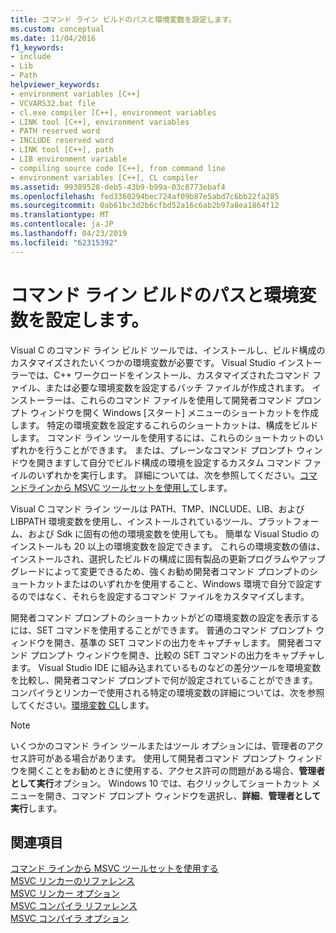 ```yaml
---
title: コマンド ライン ビルドのパスと環境変数を設定します。
ms.custom: conceptual
ms.date: 11/04/2016
f1_keywords:
- include
- Lib
- Path
helpviewer_keywords:
- environment variables [C++]
- VCVARS32.bat file
- cl.exe compiler [C++], environment variables
- LINK tool [C++], environment variables
- PATH reserved word
- INCLUDE reserved word
- LINK tool [C++], path
- LIB environment variable
- compiling source code [C++], from command line
- environment variables [C++], CL compiler
ms.assetid: 99389528-deb5-43b9-b99a-03c8773ebaf4
ms.openlocfilehash: fed3360294bec724af09b87e5abd7c6bb22fa285
ms.sourcegitcommit: 0ab61bc3d2b6cfbd52a16c6ab2b97a8ea1864f12
ms.translationtype: MT
ms.contentlocale: ja-JP
ms.lasthandoff: 04/23/2019
ms.locfileid: "62315392"
---
```

# <a name="set-the-path-and-environment-variables-for-command-line-builds"></a>コマンド ライン ビルドのパスと環境変数を設定します。

Visual C のコマンド ライン ビルド ツールでは、インストールし、ビルド構成のカスタマイズされたいくつかの環境変数が必要です。 Visual Studio インストーラーでは、C++ ワークロードをインストール、カスタマイズされたコマンド ファイル、または必要な環境変数を設定するバッチ ファイルが作成されます。 インストーラーは、これらのコマンド ファイルを使用して開発者コマンド プロンプト ウィンドウを開く Windows [スタート] メニューのショートカットを作成します。 特定の環境変数を設定するこれらのショートカットは、構成をビルドします。 コマンド ライン ツールを使用するには、これらのショートカットのいずれかを行うことができます。 または、プレーンなコマンド プロンプト ウィンドウを開きますして自分でビルド構成の環境を設定するカスタム コマンド ファイルのいずれかを実行します。 詳細については、次を参照してください。[コマンドラインから MSVC ツールセットを使用して](building-on-the-command-line.md)します。

Visual C コマンド ライン ツールは PATH、TMP、INCLUDE、LIB、および LIBPATH 環境変数を使用し、インストールされているツール、プラットフォーム、および Sdk に固有の他の環境変数を使用しても。 簡単な Visual Studio のインストールも 20 以上の環境変数を設定できます。 これらの環境変数の値は、インストールされ、選択したビルドの構成に固有製品の更新プログラムやアップグレードによって変更できるため、強くお勧め開発者コマンド プロンプトのショートカットまたはのいずれかを使用すること、Windows 環境で自分で設定するのではなく、それらを設定するコマンド ファイルをカスタマイズします。

開発者コマンド プロンプトのショートカットがどの環境変数の設定を表示するには、SET コマンドを使用することができます。 普通のコマンド プロンプト ウィンドウを開き、基準の SET コマンドの出力をキャプチャします。 開発者コマンド プロンプト ウィンドウを開き、比較の SET コマンドの出力をキャプチャします。 Visual Studio IDE に組み込まれているものなどの差分ツールを環境変数を比較し、開発者コマンド プロンプトで何が設定されていることができます。 コンパイラとリンカーで使用される特定の環境変数の詳細については、次を参照してください。[環境変数 CL](reference/cl-environment-variables.md)します。

> [!NOTE]
>  いくつかのコマンド ライン ツールまたはツール オプションには、管理者のアクセス許可がある場合があります。 使用して開発者コマンド プロンプト ウィンドウを開くことをお勧めときに使用する、アクセス許可の問題がある場合、**管理者として実行**オプション。 Windows 10 では、右クリックしてショートカット メニューを開き、コマンド プロンプト ウィンドウを選択し、**詳細**、**管理者として実行**します。

## <a name="see-also"></a>関連項目

[コマンド ラインから MSVC ツールセットを使用する](building-on-the-command-line.md)<br/>
[MSVC リンカーのリファレンス](reference/linking.md)<br/>
[MSVC リンカー オプション](reference/linker-options.md)<br/>
[MSVC コンパイラ リファレンス](reference/compiling-a-c-cpp-program.md)<br/>
[MSVC コンパイラ オプション](reference/compiler-options.md)
